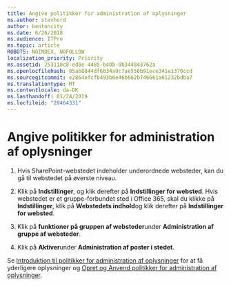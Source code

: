 ```yaml
---
title: Angive politikker for administration af oplysninger
ms.author: stevhord
author: bentoncity
ms.date: 6/26/2018
ms.audience: ITPro
ms.topic: article
ROBOTS: NOINDEX, NOFOLLOW
localization_priority: Priority
ms.assetid: 253110c8-ed8e-4485-b40b-0b344843762a
ms.openlocfilehash: 05ab8844df6b34a9c7ae556b91ece341e1370ccd
ms.sourcegitcommit: e2864efcfb493b6e46b662b746661a61232bdba7
ms.translationtype: MT
ms.contentlocale: da-DK
ms.lasthandoff: 01/24/2019
ms.locfileid: "29464331"
---
```

# <a name="set-up-information-management-policies"></a>Angive politikker for administration af oplysninger

1. Hvis SharePoint-webstedet indeholder underordnede websteder, kan du gå til webstedet på øverste niveau.
    
2. Klik på **Indstillinger**, og klik derefter på **Indstillinger for websted**. Hvis webstedet er et gruppe-forbundet sted i Office 365, skal du klikke på **Indstillinger**, klik på **Webstedets indhold**og klik derefter på **Indstillinger for websted**.
    
3. Klik på **funktioner på gruppen af websteder**under **Administration af gruppe af websteder**.
    
4. Klik på **Aktiver**under **Administration af poster i stedet**.
    
Se [Introduktion til politikker for administration af oplysninger](https://go.microsoft.com/fwlink/?linkid=404239) for at få yderligere oplysninger og [Opret og Anvend politikker for administration af oplysninger](https://go.microsoft.com/fwlink/?linkid=2003916).
  

